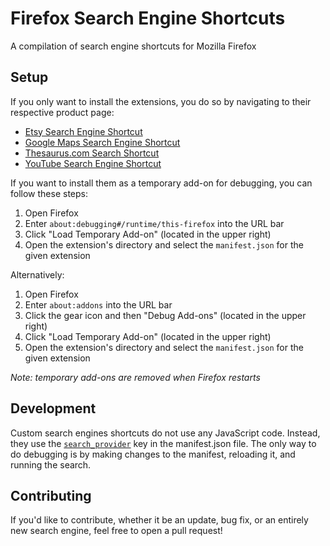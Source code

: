 
# Firefox Search Engine Shortcuts
A compilation of search engine shortcuts for Mozilla Firefox

## Setup

If you only want to install the extensions, you do so by navigating to their respective product page:
- [Etsy Search Engine Shortcut](https://addons.mozilla.org/en-US/firefox/addon/etsy-search-engine-shortcut/)
- [Google Maps Search Engine Shortcut](https://addons.mozilla.org/en-US/firefox/addon/google-maps-search-shortcut/)
- [Thesaurus.com Search Shortcut](https://addons.mozilla.org/en-US/firefox/addon/thesaurus-com-search-shortcut/)
- [YouTube Search Engine Shortcut](https://addons.mozilla.org/en-US/firefox/addon/youtube-search-engine-shortcut/)

If you want to install them as a temporary add-on for debugging, you can follow these steps:
1. Open Firefox
2. Enter `about:debugging#/runtime/this-firefox` into the URL bar
3. Click "Load Temporary Add-on" (located in the upper right)
4. Open the extension's directory and select the `manifest.json` for the given extension

Alternatively:
1. Open Firefox
2. Enter `about:addons` into the URL bar
3. Click the gear icon and then "Debug Add-ons" (located in the upper right)
4. Click "Load Temporary Add-on" (located in the upper right)
5. Open the extension's directory and select the `manifest.json` for the given extension

_Note: temporary add-ons are removed when Firefox restarts_

## Development

Custom search engines shortcuts do not use any JavaScript code. Instead, they use the [`search_provider`](https://developer.mozilla.org/en-US/docs/Mozilla/Add-ons/WebExtensions/manifest.json/chrome_settings_overrides) key in the manifest.json file. The only way to do debugging is by making changes to the manifest, reloading it, and running the search.

## Contributing

If you'd like to contribute, whether it be an update, bug fix, or an entirely new search engine, feel free to open a pull request!
